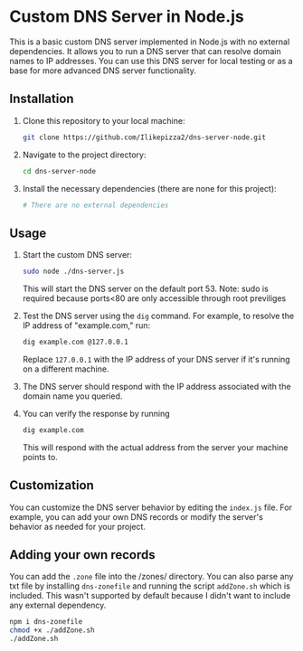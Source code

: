 # Custom DNS Server in Node.js

This is a basic custom DNS server implemented in Node.js with no external dependencies. It allows you to run a DNS server that can resolve domain names to IP addresses. You can use this DNS server for local testing or as a base for more advanced DNS server functionality.

## Installation

1. Clone this repository to your local machine:

   ```bash
   git clone https://github.com/Ilikepizza2/dns-server-node.git
   ```

2. Navigate to the project directory:

   ```bash
   cd dns-server-node
   ```

3. Install the necessary dependencies (there are none for this project):

   ```bash
   # There are no external dependencies
   ```

## Usage

1. Start the custom DNS server:

   ```bash
   sudo node ./dns-server.js
   ```

   This will start the DNS server on the default port 53.
   Note: sudo is required because ports<80 are only accessible through root previliges

2. Test the DNS server using the `dig` command. For example, to resolve the IP address of "example.com," run:

   ```bash
   dig example.com @127.0.0.1
   ```

   Replace `127.0.0.1` with the IP address of your DNS server if it's running on a different machine.

3. The DNS server should respond with the IP address associated with the domain name you queried.

4. You can verify the response by running

    ```bash
    dig example.com
    ```
    This will respond with the actual address from the server your machine points to.

## Customization

You can customize the DNS server behavior by editing the `index.js` file. For example, you can add your own DNS records or modify the server's behavior as needed for your project.

## Adding your own records
You can add the `.zone` file into the /zones/ directory. You can also parse any txt file by installing `dns-zonefile` and running the script `addZone.sh` which is included. This wasn't supported by default because I didn't want to include any external dependency. 

```bash
npm i dns-zonefile
chmod +x ./addZone.sh
./addZone.sh
```


